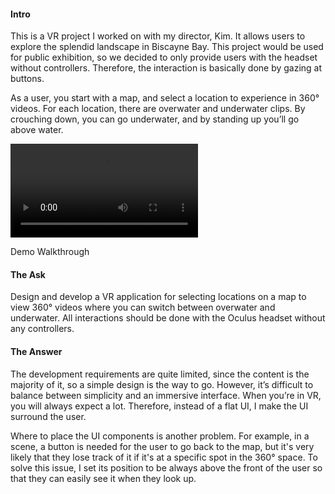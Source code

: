 #### Intro

This is a VR project I worked on with my director, Kim. It allows users to explore the splendid landscape in Biscayne Bay. This project would be used for public exhibition, so we decided to only provide users with the headset without controllers. Therefore, the interaction is basically done by gazing at buttons.

As a user, you start with a map, and select a location to experience in 360° videos. For each location, there are overwater and underwater clips. By crouching down, you can go underwater, and by standing up you’ll go above water.

<div class="video-wrapper">
  <video controls>
    <source src="./assets/img/biscayne-vr.mp4" type="video/mp4">
  </video>
  <p class="col-xs-12 caption">Demo Walkthrough</p>
</div>

#### The Ask

Design and develop a VR application for selecting locations on a map to view 360° videos where you can switch between overwater and underwater. All interactions should be done with the Oculus headset without any controllers.

#### The Answer

The development requirements are quite limited, since the content is the majority of it, so a simple design is the way to go. However, it’s difficult to balance between simplicity and an immersive interface. When you’re in VR, you will always expect a lot. Therefore, instead of a flat UI, I make the UI surround the user.

Where to place the UI components is another problem. For example, in a scene, a button is needed for the user to go back to the map, but it's very likely that they lose track of it if it's at a specific spot in the 360° space. To solve this issue, I set its position to be always above the front of the user so that they can easily see it when they look up.
